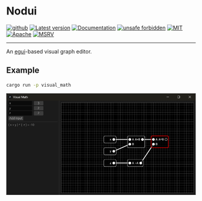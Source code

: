 # Nodui

[![github](https://img.shields.io/badge/github-tguichaoua/nodui-8da0cb?logo=github)](https://github.com/tguichaoua/nodui)
[![Latest version](https://img.shields.io/crates/v/nodui.svg)](https://crates.io/crates/nodui)
[![Documentation](https://docs.rs/nodui/badge.svg)](https://docs.rs/nodui)
[![unsafe forbidden](https://img.shields.io/badge/unsafe-forbidden-success.svg)](https://github.com/rust-secure-code/safety-dance/)
[![MIT](https://img.shields.io/badge/license-MIT-blue.svg)](https://github.com/tguichaoua/nodui/blob/main/LICENSE-MIT)
[![Apache](https://img.shields.io/badge/license-Apache-blue.svg)](https://github.com/tguichaoua/nodui/blob/main/LICENSE-APACHE)
[![MSRV](https://img.shields.io/badge/MSRV-1.79.0-dea584.svg?logo=rust)](https://github.com/rust-lang/rust/releases/tag/1.79.0)

---

An [egui]-based visual graph editor.

## Example

```sh
cargo run -p visual_math
```

![math visual graph editor](media/visual_math.png)

[egui]: https://crates.io/crates/egui
